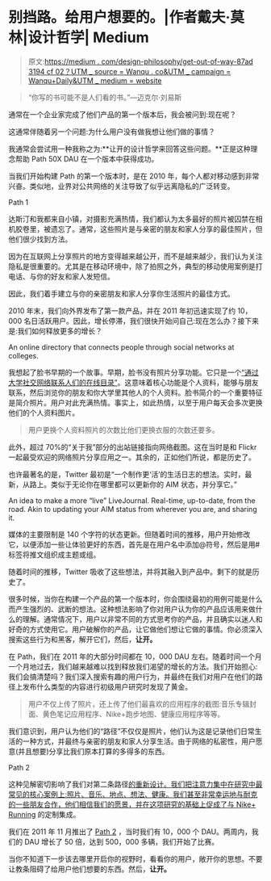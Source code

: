 # 别挡路。给用户想要的。|作者戴夫·莫林|设计哲学| Medium

> 原文:[https://medium . com/design-philosophy/get-out-of-way-87ad 3194 cf 02？UTM _ source = Wanqu . co&UTM _ campaign = Wanqu+Daily&UTM _ medium = website](https://medium.com/design-philosophy/get-out-of-the-way-87ad3194cf02?utm_source=wanqu.co&utm_campaign=Wanqu+Daily&utm_medium=website)

> “你写的书可能不是人们看的书。”—迈克尔·刘易斯

通常在一个企业家完成了他们产品的第一个版本后，我会被问到:现在呢？

这通常伴随着另一个问题:为什么用户没有做我想让他们做的事情？

我通常会尝试用一种我称之为:**让开的设计哲学来回答这些问题。**正是这种理念帮助 Path 50X DAU 在一个版本中获得成功。

当我们开始构建 Path 的第一个版本时，是在 2010 年，每个人都对移动感到非常兴奋。类似地，业界对公共网络的关注导致了似乎远离隐私的广泛转变。



Path 1



达斯汀和我都来自小镇，对摄影充满热情，我们都认为太多最好的照片被囚禁在相机胶卷里，被遗忘了。通常，这些照片是与亲密的朋友和家人分享的最佳照片，但他们很少找到方法。

因为在互联网上分享照片的地方变得越来越公开，而不是越来越少，我们认为关注隐私是很重要的。尤其是在移动环境中，除了拍照之外，典型的移动使用案例是打电话、与你的好友和家人发短信。

因此，我们着手建立与你的亲密朋友和家人分享你生活照片的最佳方式。

2010 年末，我们向外界发布了第一款产品，并在 2011 年初迅速实现了约 10，000 名日活跃用户。因此，增长停滞，我们很快开始问自己:现在怎么办？接下来是:我们如何释放更多的增长？



An online directory that connects people through social networks at colleges.



我想起了脸书早期的一个故事。早期，脸书没有照片分享功能。它只是一个[“通过大学社交网络联系人们的在线目录”](https://web.archive.org/web/20040212031928/http://www.thefacebook.com/)。这意味着核心功能是个人资料，能够与朋友联系，然后浏览你的朋友和你大学里其他人的个人资料。脸书简介的一个重要特征是简介照片。用户对此充满热情。事实上，如此热情，以至于用户每天会多次更换他们的个人资料图片。

> 用户更换个人资料照片的次数比他们更换衣服的次数还要多。

此外，超过 70%的“关于我”部分的出站链接指向网络截图。这在当时是和 Flickr 一起最受欢迎的网络照片分享应用之一。其余的，正如他们所说，都是历史了。

也许最著名的是，Twitter 最初是“一个制作更‘活’的生活日志的想法。实时，最新，从路上。类似于无论你在哪里都可以更新你的 AIM 状态，并分享它。”



An idea to make a more “live” LiveJournal. Real-time, up-to-date, from the road. Akin to updating your AIM status from wherever you are, and sharing it.



媒体的主要限制是 140 个字符的状态更新。但随着时间的推移，用户开始修改它，以便添加一些让体验更好的东西，首先是在用户名中添加@符号，然后是用#标签将推文组织成主题或组。



随着时间的推移，Twitter 吸收了这些想法，并将其融入到产品中。剩下的就是历史了。

很多时候，当你在构建一个产品的第一个版本时，你会围绕最初的用例可能是什么而产生强烈的、武断的想法。这种想法影响了你对用户认为你的产品应该用来做什么的理解。通常情况下，用户以非常不同的方式思考你的产品，并且确实以迷人和好奇的方式使用它。用户破解你的产品，让它做他们想让它做的事情。你必须深入搜索这些行为和黑客，解开它们，然后，**让开。**

在 Path，我们在 2011 年的大部分时间都在 10，000 DAU 左右。随着时间一个月一个月地过去，我们越来越难以找到释放我们渴望的增长的方法。我们开始担心:我们会搞清楚吗？我们深入搜索有趣的用户行为，并最终在我们对用户在他们的路径上发布什么类型的内容进行初级用户研究时发现了黄金。

> 用户不仅上传了照片，还上传了他们最喜欢的应用程序的截图:音乐专辑封面、黄色笔记应用程序、Nike+跑步地图、健康应用程序等等。

我们意识到，用户认为他们的“路径”不仅仅是照片，他们认为这是记录他们日常生活的一种方式，并最终与亲密的朋友和家人分享生活。由于网络的私密性，用户愿意(并且想要)分享比我们原本打算的多得多的东西。



Path 2



这种见解密切影响了我们对第二条路径[的重新设计。我们把注意力集中在研究中最常见的核心案例上:照片、音乐、地点、想法、健康。我们甚至非常幸运地与耐克的一些朋友合作，他们相信我们的愿景，并在这项研究的基础上促成了](http://blog.path.com/post/13533662902/introducing-path-2-the-smart-journal)[与 Nike+ Running](http://blog.path.com/post/18959177921/path-nike-share-life-and-make-it-count) 的定制集成。

我们在 2011 年 11 月推出了 [Path 2](http://blog.path.com/post/13533662902/introducing-path-2-the-smart-journal) ，当时我们有 10，000 个 DAU。两周内，我们的 DAU 增长了 50 倍，达到 500，000 多辆，我们开始了比赛。

当你不知道下一步该去哪里开启你的视野时，看看你的用户，敞开你的思想。不要让教条阻碍了给用户他们想要的东西。然后，**让开。**

